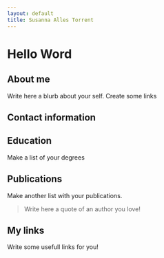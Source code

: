 ```yaml
---
layout: default
title: Susanna Alles Torrent
---
```


# Hello Word

## About me 

Write here a blurb about your self. Create some links 

## Contact information

## Education 

Make a list of your degrees

## Publications 

Make another list with your publications. 

> Write here a quote of an author you love! 

## My links 

Write some usefull links for you! 

